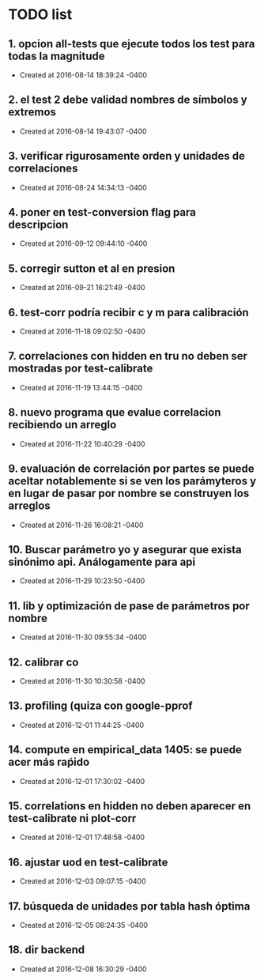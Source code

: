 # TODO list
## 1. opcion all-tests que ejecute todos los test para todas la magnitude
- Created at   2016-08-14 18:39:24 -0400

## 2. el test 2 debe validad nombres de símbolos y extremos
- Created at   2016-08-14 19:43:07 -0400

## 3. verificar rigurosamente orden y unidades de correlaciones
- Created at   2016-08-24 14:34:13 -0400

## 4. poner en test-conversion flag para descripcion
- Created at   2016-09-12 09:44:10 -0400

## 5. corregir sutton et al en presion
- Created at   2016-09-21 16:21:49 -0400

## 6. test-corr podría recibir c y m para calibración
- Created at   2016-11-18 09:02:50 -0400

## 7. correlaciones con hidden en tru no deben ser mostradas por test-calibrate
- Created at   2016-11-19 13:44:15 -0400

## 8. nuevo programa que evalue correlacion recibiendo un arreglo
- Created at   2016-11-22 10:40:29 -0400

## 9. evaluación de correlación por partes se puede aceltar notablemente si se ven los parámyteros y en lugar de pasar por nombre se construyen los arreglos
- Created at   2016-11-26 16:08:21 -0400

## 10. Buscar parámetro yo y asegurar que exista sinónimo api. Análogamente para api
- Created at   2016-11-29 10:23:50 -0400

## 11. lib y optimización de pase de parámetros por nombre
- Created at   2016-11-30 09:55:34 -0400

## 12. calibrar co
- Created at   2016-11-30 10:30:58 -0400

## 13. profiling (quiza con google-pprof
- Created at   2016-12-01 11:44:25 -0400

## 14. compute en empirical_data 1405: se puede acer más raṕido
- Created at   2016-12-01 17:30:02 -0400

## 15. correlations en hidden no deben aparecer en test-calibrate ni plot-corr
- Created at   2016-12-01 17:48:58 -0400

## 16. ajustar uod en test-calibrate
- Created at   2016-12-03 09:07:15 -0400

## 17. búsqueda de unidades por tabla hash óptima
- Created at   2016-12-05 08:24:35 -0400

## 18. dir backend
- Created at   2016-12-08 16:30:29 -0400

